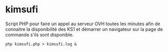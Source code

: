 # kimsufi

Script PHP pour faire un appel au serveur OVH toutes les minutes afin de connaitre la disponibilité des KS1 et démarrer un navigateur sur la page de commande s'ils sont disponible.

```
php kimsufi.php > kimsufi.log &
```
